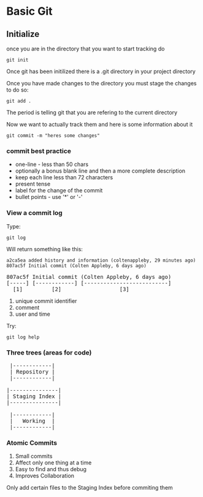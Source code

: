 #  Basic Git

## Initialize

once you are in the directory that you want to start tracking do <br>
``` 
git init 
```
Once git has been initilized there is a .git directory in your project directory <br>


Once you have made changes to the directory you must stage the changes
to do so: <br>
``` 
git add . 
```
The period is telling git that you are refering to the current directory <br>

Now we want to actually track them and here is some information about it
```
git commit -m "heres some changes"
```

### commit best practice
- one-line - less than 50 chars
- optionally a bonus blank line and then a more complete description
- keep each line less than 72 characters
- present tense
- label for the change of the commit
- bullet points - use '*' or '-'

### View a commit log
Type: 
``` 
git log 
``` 
Will return something like this:
```
a2ca5ea added history and information (coltenappleby, 29 minutes ago)
807ac5f Initial commit (Colten Appleby, 6 days ago) 
```
<pre>
807ac5f Initial commit (Colten Appleby, 6 days ago) 
[-----] [------------] [--------------------------]      
  [1]         [2]                  [3] 
</pre>
1. unique commit identifier
2. comment
3. user and time

Try:
```
git log help
```

### Three trees (areas for code)
<pre>
 |------------|
 | Repository |
 |------------|

|---------------|
| Staging Index |
|---------------|

 |------------|
 |   Working  |
 |------------|
</pre>


### Atomic Commits
1. Small commits
2. Affect only one thing at a time
3. Easy to find and thus debug
4. Improves Collaboration

Only add certain files to the Staging Index before commiting them

